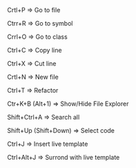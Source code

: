 Crtl+P => Go to file

Ctrr+R => Go to symbol 

Crrl+O => Go to class

Ctrl+C => Copy line

Ctrl+X => Cut line

Crtl+N => New file

Ctrl+T => Refactor

Ctr+K+B (Alt+1) => Show/Hide File Explorer

Shift+Ctrl+A => Search all

Shift+Up (Shift+Down) => Select code

Ctrl+J => Insert live template

Ctrl+Alt+J => Surrond with live template
